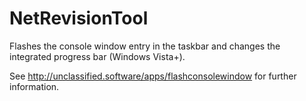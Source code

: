 # NetRevisionTool
Flashes the console window entry in the taskbar and changes the integrated progress bar (Windows Vista+).

See http://unclassified.software/apps/flashconsolewindow for further information.
